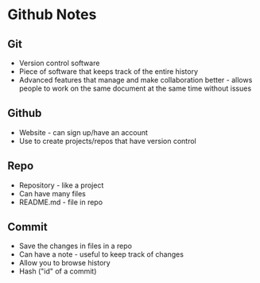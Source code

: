 # Github Notes

## Git
* Version control software
* Piece of software that keeps track of the entire history
* Advanced features that manage and make collaboration better - allows people to work on the same document at the same time without issues


## Github
* Website - can sign up/have an account
* Use to create projects/repos that have version control


## Repo
* Repository - like a project
* Can have many files
* README.md - file in repo


## Commit
* Save the changes in files in a repo
* Can have a note - useful to keep track of changes
* Allow you to browse history
* Hash ("id" of a commit)
